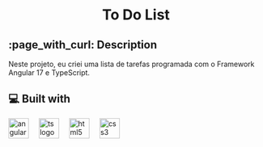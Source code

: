  <h1 align="center" id="title">To Do List</h1>

<h2>:page_with_curl: Description</h2>
<p id="description">Neste projeto, eu criei uma lista de tarefas programada com o Framework Angular 17 e TypeScript.</p>
  
<h2>💻 Built with</h2>

<div align="left">
  <img src="https://cdn.jsdelivr.net/gh/devicons/devicon/icons/angularjs/angularjs-plain.svg" height="40" alt="angular logo" />    
  <img width="12" />
  <img src="https://cdn.jsdelivr.net/gh/devicons/devicon/icons/typescript/typescript-plain.svg" height="40" alt="ts logo" />
  <img width="12" />
  <img src="https://cdn.jsdelivr.net/gh/devicons/devicon/icons/html5/html5-plain.svg" height="40" alt="html5 logo"  />
  <img width="12" />
  <img src="https://cdn.jsdelivr.net/gh/devicons/devicon/icons/css3/css3-plain.svg" height="40" alt="css3 logo"  />
  <img width="12" />
</div>
